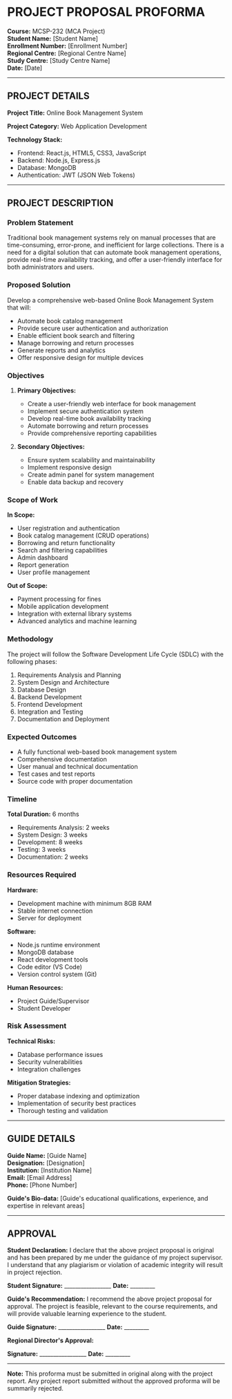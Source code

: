 # PROJECT PROPOSAL PROFORMA

**Course:** MCSP-232 (MCA Project)  
**Student Name:** [Student Name]  
**Enrollment Number:** [Enrollment Number]  
**Regional Centre:** [Regional Centre Name]  
**Study Centre:** [Study Centre Name]  
**Date:** [Date]  

---

## PROJECT DETAILS

**Project Title:** Online Book Management System

**Project Category:** Web Application Development

**Technology Stack:**
- Frontend: React.js, HTML5, CSS3, JavaScript
- Backend: Node.js, Express.js
- Database: MongoDB
- Authentication: JWT (JSON Web Tokens)

---

## PROJECT DESCRIPTION

### Problem Statement
Traditional book management systems rely on manual processes that are time-consuming, error-prone, and inefficient for large collections. There is a need for a digital solution that can automate book management operations, provide real-time availability tracking, and offer a user-friendly interface for both administrators and users.

### Proposed Solution
Develop a comprehensive web-based Online Book Management System that will:
- Automate book catalog management
- Provide secure user authentication and authorization
- Enable efficient book search and filtering
- Manage borrowing and return processes
- Generate reports and analytics
- Offer responsive design for multiple devices

### Objectives
1. **Primary Objectives:**
   - Create a user-friendly web interface for book management
   - Implement secure authentication system
   - Develop real-time book availability tracking
   - Automate borrowing and return processes
   - Provide comprehensive reporting capabilities

2. **Secondary Objectives:**
   - Ensure system scalability and maintainability
   - Implement responsive design
   - Create admin panel for system management
   - Enable data backup and recovery

### Scope of Work
**In Scope:**
- User registration and authentication
- Book catalog management (CRUD operations)
- Borrowing and return functionality
- Search and filtering capabilities
- Admin dashboard
- Report generation
- User profile management

**Out of Scope:**
- Payment processing for fines
- Mobile application development
- Integration with external library systems
- Advanced analytics and machine learning

### Methodology
The project will follow the Software Development Life Cycle (SDLC) with the following phases:
1. Requirements Analysis and Planning
2. System Design and Architecture
3. Database Design
4. Backend Development
5. Frontend Development
6. Integration and Testing
7. Documentation and Deployment

### Expected Outcomes
- A fully functional web-based book management system
- Comprehensive documentation
- User manual and technical documentation
- Test cases and test reports
- Source code with proper documentation

### Timeline
**Total Duration:** 6 months
- Requirements Analysis: 2 weeks
- System Design: 3 weeks
- Development: 8 weeks
- Testing: 3 weeks
- Documentation: 2 weeks

### Resources Required
**Hardware:**
- Development machine with minimum 8GB RAM
- Stable internet connection
- Server for deployment

**Software:**
- Node.js runtime environment
- MongoDB database
- React development tools
- Code editor (VS Code)
- Version control system (Git)

**Human Resources:**
- Project Guide/Supervisor
- Student Developer

### Risk Assessment
**Technical Risks:**
- Database performance issues
- Security vulnerabilities
- Integration challenges

**Mitigation Strategies:**
- Proper database indexing and optimization
- Implementation of security best practices
- Thorough testing and validation

---

## GUIDE DETAILS

**Guide Name:** [Guide Name]  
**Designation:** [Designation]  
**Institution:** [Institution Name]  
**Email:** [Email Address]  
**Phone:** [Phone Number]  

**Guide's Bio-data:**
[Guide's educational qualifications, experience, and expertise in relevant areas]

---

## APPROVAL

**Student Declaration:**
I declare that the above project proposal is original and has been prepared by me under the guidance of my project supervisor. I understand that any plagiarism or violation of academic integrity will result in project rejection.

**Student Signature:** _________________ **Date:** _________

**Guide's Recommendation:**
I recommend the above project proposal for approval. The project is feasible, relevant to the course requirements, and will provide valuable learning experience to the student.

**Guide Signature:** _________________ **Date:** _________

**Regional Director's Approval:**

**Signature:** _________________ **Date:** _________

---

**Note:** This proforma must be submitted in original along with the project report. Any project report submitted without the approved proforma will be summarily rejected.
